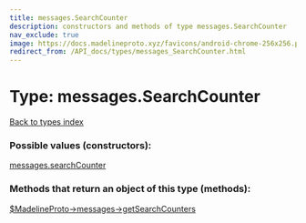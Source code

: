 ```yaml
---
title: messages.SearchCounter
description: constructors and methods of type messages.SearchCounter
nav_exclude: true
image: https://docs.madelineproto.xyz/favicons/android-chrome-256x256.png
redirect_from: /API_docs/types/messages_SearchCounter.html
---
```

# Type: messages.SearchCounter
[Back to types index](index.html)



### Possible values (constructors):

[messages.searchCounter](/API_docs/constructors/messages.searchCounter.html)  



### Methods that return an object of this type (methods):

[$MadelineProto->messages->getSearchCounters](/API_docs/methods/messages.getSearchCounters.html)  




